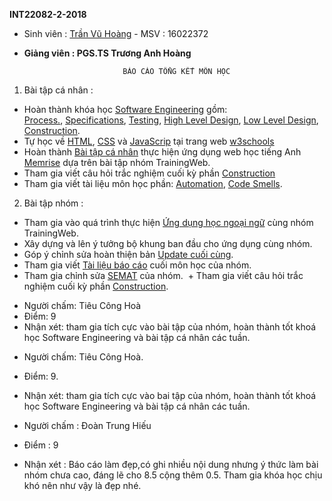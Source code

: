 **INT22082-2-2018**

+ Sinh viên : [Trần Vũ Hoàng](https://github.com/TranVuHoang)  - MSV : 16022372

+ **Giảng viên : PGS.TS Trương Anh Hoàng**
                                
                            BÁO CÁO TỔNG KẾT MÔN HỌC

1. Bài tập cá nhân :
  + Hoàn thành khóa học [Software Engineering](https://courses.edx.org/courses/course-v1:UBCx+SoftEng1x+1T2018/course/) gồm:             
 [Process.](https://github.com/truonganhhoang/INT2208-2-2018/blob/master/TranVuHoang/Process.png),
 [Specifications](https://github.com/truonganhhoang/INT2208-2-2018/blob/master/TranVuHoang/Specifications.png),
 [Testing](https://github.com/truonganhhoang/INT2208-2-2018/blob/master/TranVuHoang/Testing.png),
 [High Level Design](https://github.com/truonganhhoang/INT2208-2-2018/blob/master/TranVuHoang/High%20Level%20Design.png),
 [Low Level Design](https://github.com/truonganhhoang/INT2208-2-2018/blob/master/TranVuHoang/Low%20Level%20Design.png),
 [Construction](https://github.com/truonganhhoang/INT2208-2-2018/blob/master/TranVuHoang/Construction.png).
  + Tự học về [HTML](https://www.w3schools.com/html/default.asp), [CSS](https://www.w3schools.com/css/default.asp) và 
    [JavaScrip](https://www.w3schools.com/js/default.asp) tại trang web [w3schools](https://www.w3schools.com/js/default.asp)
  + Hoàn thành [Bài tập cá nhân](https://github.com/truonganhhoang/INT2208-2-2018/tree/master/TranVuHoang) thực hiện ứng dụng web học tiếng Anh [Memrise](https://www.memrise.com/) dựa trên bài tập nhóm TrainingWeb.
  + Tham gia viết câu hỏi trắc nghiệm cuối kỳ phần 
    [Construction](https://docs.google.com/spreadsheets/d/1nYhXQ4Zyw5RZxdw37dMWKhO-TpJ7bJgl2-mVbd6kjq4/edit#gid=53497746)
  + Tham gia viết tài liệu môn học phần: 
    [Automation](https://docs.google.com/document/d/1ZeJqF8DQVnt7jvckVnPp14eiHb8rsEVXdNw6jHuWMec/edit#heading=h.i8p1vhprjopo ), 
    [Code Smells](https://docs.google.com/document/d/1ZeJqF8DQVnt7jvckVnPp14eiHb8rsEVXdNw6jHuWMec/edit#heading=h.x5jzfha6cshw).

2. Bài tập nhóm :
  + Tham gia vào quá trình thực hiện [Ứng dụng học ngoại ngữ](https://github.com/truonganhhoang/INT2208-2-2018/tree/master/TranVuHoang/Memrise) cùng nhóm TrainingWeb.
  + Xây dựng và lên ý tưởng bộ khung ban đầu cho ứng dụng cùng nhóm.
  + Góp ý chỉnh sửa hoàn thiện bản [Update cuối cùng](https://github.com/truonganhhoang/INT2208-2-2018/tree/master/nhom-TrainingWeb).
  + Tham gia viết [Tài liệu báo cáo](https://drive.google.com/open?id=1GiTUaHDLzsQgJ__a02d9EzcgsQ7GNkjnNpHfBEne2wY ) cuối môn học của nhóm.
  + Tham gia chỉnh sửa [SEMAT]( https://drive.google.com/open?id=1morO_O0RKPnylfjxXBhJIBUIFtKugEdRLqVGfWTFDdg) của nhóm.
  + Tham gia viết câu hỏi trắc nghiệm cuối kỳ phần [Construction](https://docs.google.com/spreadsheets/d/1nYhXQ4Zyw5RZxdw37dMWKhO-TpJ7bJgl2-mVbd6kjq4/edit#gid=53497746).

 - Người chấm: Tiêu Công Hoà 
 - Điểm: 9
 - Nhận xét: tham gia tích cực vào bài tập của nhóm, hoàn thành tốt khoá học Software Engineering và bài tập cá nhân các tuần.

+ Người chấm: Tiêu Công Hoà.
+ Điểm: 9.
+ Nhận xét: tham gia tích cực vào bai tập của nhóm, hoàn thành tốt khoá học Software Engineering và bài tập cá nhân các tuần.

+ Người chấm : Đoàn Trung Hiếu
+ Điểm : 9
+ Nhận xét : Báo cáo làm đẹp,có ghi nhiều nội dung nhưng ý thức làm bài nhóm chưa cao, đáng lẽ cho 8.5 cộng thêm 0.5. Tham gia khóa học chịu khó nên như vậy là đẹp nhé.
